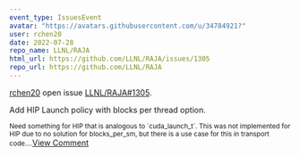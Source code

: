 ```yaml
---
event_type: IssuesEvent
avatar: "https://avatars.githubusercontent.com/u/34784921?"
user: rchen20
date: 2022-07-28
repo_name: LLNL/RAJA
html_url: https://github.com/LLNL/RAJA/issues/1305
repo_url: https://github.com/LLNL/RAJA
---
```


<a href='https://github.com/rchen20' target='_blank'>rchen20</a> open issue <a href='https://github.com/LLNL/RAJA/issues/1305' target='_blank'>LLNL/RAJA#1305</a>.

<p>Add HIP Launch policy with blocks per thread option.</p><small>Need something for HIP that is analogous to `cuda_launch_t<async, numthreads>`. This was not implemented for HIP due to no solution for blocks_per_sm, but there is a use case for this in transport code....</small><a href='https://github.com/LLNL/RAJA/issues/1305' target='_blank'>View Comment</a>